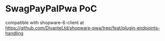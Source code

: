 # SwagPayPalPwa PoC

compatible with shopware-6-client at https://github.com/DivanteLtd/shopware-pwa/tree/feat/plugin-endpoints-handling
